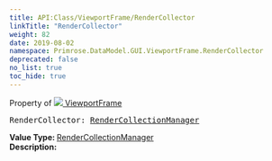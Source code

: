 ```yaml
---
title: API:Class/ViewportFrame/RenderCollector
linkTitle: "RenderCollector"
weight: 82
date: 2019-08-02
namespace: Primrose.DataModel.GUI.ViewportFrame.RenderCollector
deprecated: false
no_list: true
toc_hide: true
---
```

Property of <a href="/docs/api-reference/Class/ViewportFrame"><img src="/icons/silk/frame.png"/>&nbsp;ViewportFrame</a>
<pre class="method-declaration">
RenderCollector: <a class="type" href="/docs/api-reference/Misc/RenderCollectionManager">RenderCollectionManager</a></pre>
<b>Value Type: </b>
<a class="type" href="/docs/api-reference/Misc/RenderCollectionManager">RenderCollectionManager</a>
<br/>
<b>Description: </b>